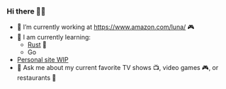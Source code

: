 ### Hi there 👋🏾

- 🔭 I’m currently working at https://www.amazon.com/luna/ 🎮
- 🌱 I am currently learning:
  - [Rust](https://www.rust-lang.org/) 🦀
  - Go
- [Personal site WIP](https://personal-site-phi-jet.vercel.app/)
- 💬 Ask me about my current favorite TV shows 📺, video games 🎮, or restaurants 🍜 
